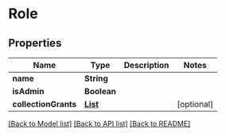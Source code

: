 # Role
## Properties

Name | Type | Description | Notes
------------ | ------------- | ------------- | -------------
**name** | **String** |  | 
**isAdmin** | **Boolean** |  | 
**collectionGrants** | [**List**](Grant.md) |  | [optional] 

[[Back to Model list]](../README.md#documentation-for-models) [[Back to API list]](../README.md#documentation-for-api-endpoints) [[Back to README]](../README.md)

